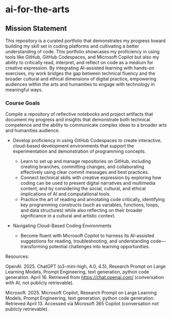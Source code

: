 # ai-for-the-arts

## Mission Statement
This repository is a curated portfolio that demonstrates my progress toward building my skill set in coding platforms and cultivating a better understanding of code. This portfolio showcases my proficiency in using tools like GitHub, GitHub Codespaces, and Microsoft Copilot but also my ability to critically read, interpret, and reflect on code as a medium for creative expression. By integrating AI-assisted learning with hands-on exercises, my work bridges the gap between technical fluency and the broader cultural and ethical dimensions of digital practice, empowering audiences within the arts and humanities to engage with technology in meaningful ways.

### Course Goals 
Compile a repository of reflective notebooks and project artifacts that document my progress and insights that demonstrate both technical competence and the ability to communicate complex ideas to a broader arts and humanities audience.

- Develop proficiency in using GitHub Codespaces to create interactive, cloud-based development environments that support the experimentation and demonstration of programming concepts.
  - Learn to set up and manage repositories on GitHub, including creating branches, committing changes, and collaborating effectively using clear commit messages and best practices.
  - Connect technical skills with creative expression by exploring how coding can be used to present digital narratives and multimedia content, and by considering the social, cultural, and ethical implications of AI and computational tools.
  - Practice the art of reading and annotating code critically, identifying key programming constructs (such as variables, functions, loops, and data structures) while also reflecting on their broader significance in a cultural and artistic context.
    
- Navigating Cloud-Based Coding Environments
  - Become fluent with Microsoft Copilot to harness its AI-assisted suggestions for reading, troubleshooting, and understanding code—transforming potential challenges into learning opportunities.

Resources:

OpenAI. 2025. ChatGPT (o3-mini-high, 4.0, 4.5), Research Prompt on Large Learning Models, Prompt Engineering, text generation, python code generation. April 16. Retrieved from https://chat.openai.com/ (conversation with AI, not publicly retrievable).

Microsoft. 2025. Microsoft Copilot, Research Prompt on Large Learning Models, Prompt Engineering, text generation, python code generation. Retrieved April 13. Accessed via Microsoft 365 Copilot (conversation not publicly retrievable).
